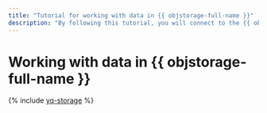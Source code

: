 ```yaml
---
title: "Tutorial for working with data in {{ objstorage-full-name }}"
description: "By following this tutorial, you will connect to the {{ objstorage-full-name }} bucket and run queries against it from the {{ jlab }}Lab notebook using {{ yq-full-name }}."
---
```


# Working with data in {{ objstorage-full-name }}

{% include [yq-storage](../../_tutorials/ml-ai/yq-storage.md) %}